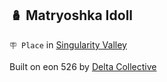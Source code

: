 ## 🪆 Matryoshka Idoll

`🪧 Place` in [Singularity Valley](../refs/singularity_valley.md)

Built on eon 526 by [Delta Collective](../refs/delta_collective.md)

<!---
keywords:  dc, singularity valley
aliases: 
-->
